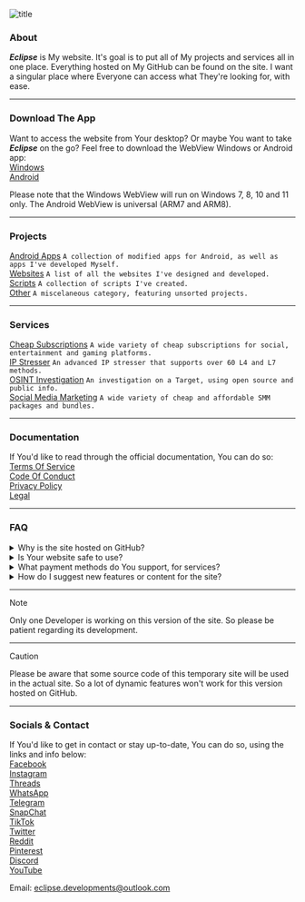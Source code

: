 ![title](https://github.com/user-attachments/assets/35e1aed9-8a88-473a-828c-7e28521a8d81)

### About
***Eclipse*** is My website. It's goal is to put all of My projects and services all in one place. Everything hosted on My GitHub can be found on the site. I want a singular place where Everyone can access what They're looking for, with ease.

---  

### Download The App
Want to access the website from Your desktop? Or maybe You want to take ***Eclipse*** on the go? Feel free to download the WebView Windows or Android app:  
[Windows](https://google.com/404)  
[Android](https://google.com/404)  

Please note that the Windows WebView will run on Windows 7, 8, 10 and 11 only. The Android WebView is universal (ARM7 and ARM8).

---  

### Projects
[Android Apps](https://google.com/404) `A collection of modified apps for Android, as well as apps I've developed Myself.`  
[Websites](https://google.com/404) `A list of all the websites I've designed and developed.`  
[Scripts](https://google.com/404) `A collection of scripts I've created.`  
[Other](https://google.com/404) `A miscelaneous category, featuring unsorted projects.`  

---  

### Services
[Cheap Subscriptions](https://google.com/404) `A wide variety of cheap subscriptions for social, entertainment and gaming platforms.`  
[IP Stresser](https://google.com/404) `An advanced IP stresser that supports over 60 L4 and L7 methods.`  
[OSINT Investigation](https://google.com/404) `An investigation on a Target, using open source and public info.`  
[Social Media Marketing](https://google.com/404) `A wide variety of cheap and affordable SMM packages and bundles.`  

---  

### Documentation
If You'd like to read through the official documentation, You can do so:  
[Terms Of Service](https://google.com/404)  
[Code Of Conduct](https://google.com/404)  
[Privacy Policy](https://google.com/404)  
[Legal](https://google.com/404)  

---  

### FAQ
<details closed>
<summary>Why is the site hosted on GitHub?</summary>
A separate version of the website is being worked on, with back-end functionality. This repo only contains something temporary.
</details>
<details closed>
<summary>Is Your website safe to use?</summary>
It's hosted on GitHub and all of its code is public...
</details>
<details closed>
<summary>What payment methods do You support, for services?</summary>
Bank transfer, *some* gift cards, PayPal, Venmo, CashApp, Crypto and more.
</details>
<details closed>
<summary>How do I suggest new features or content for the site?</summary>
You can open an issue and list Your ideas there.
</details>

---  

> [!NOTE]
> Only one Developer is working on this version of the site. So please be patient regarding its development.

---  

> [!caution]
> Please be aware that some source code of this temporary site will be used in the actual site. So a lot of dynamic features won't work for this version hosted on GitHub.

---  

### Socials & Contact
If You'd like to get in contact or stay up-to-date, You can do so, using the links and info below:  
[Facebook](https://google.com/404)  
[Instagram](https://google.com/404)  
[Threads](https://google.com/404)  
[WhatsApp](https://google.com/404)  
[Telegram](https://google.com/404)  
[SnapChat](https://google.com/404)  
[TikTok](https://google.com/404)  
[Twitter](https://google.com/404)  
[Reddit](https://google.com/404)  
[Pinterest](https://google.com/404)  
[Discord](https://google.com/404)  
[YouTube](https://google.com/404)  

Email: eclipse.developments@outlook.com
